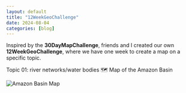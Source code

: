 ```yaml
---
layout: default
title: "12WeekGeoChallenge"
date: 2024-08-04
categories: [blog]
---
```


Inspired by the **30DayMapChallenge**, friends and I created our own **12WeekGeoChallenge**, where we have one week to create a map on a specific topic.

Topic 01: river networks/water bodies 🗺️ Map of the Amazon Basin

<div class="blog-image">
  <img src="{{ '/assets/images/blogs/AmazonBasin_GernotNikolaus.jpg' | relative_url }}" alt="Amazon Basin Map">
</div>
